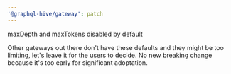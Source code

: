 ```yaml
---
'@graphql-hive/gateway': patch
---
```


maxDepth and maxTokens disabled by default

Other gateways out there don't have these defaults and they might be too limiting, let's leave it for the users to decide. No new breaking change because it's too early for significant adoptation.
